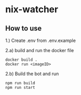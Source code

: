 # nix-watcher

## How to use

1.) Create .env from .env.example

2.a) build and run the docker file

```
docker build .
docker run <imageID>
```

2.b) Build the bot and run

```
npm run build
npm run start
```
